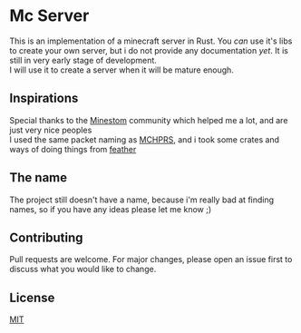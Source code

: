 # Mc Server

This is an implementation of a minecraft server in Rust.
You *can* use it's libs to create your own server, but i do not provide any documentation *yet*. It is still in very early stage of development.\
I will use it to create a server when it will be mature enough.

## Inspirations
Special thanks to the [Minestom](https://github.com/Minestom/Minestom) community which helped me a lot, and are just very nice peoples\
I used the same packet naming as [MCHPRS](https://github.com/MCHPR/MCHPRS), and i took some crates and ways of doing things from [feather](https://github.com/feather-rs/feather)

## The name
The project still doesn't have a name, because i'm really bad at finding names, so if you have any ideas please let me know ;)

## Contributing
Pull requests are welcome. For major changes, please open an issue first to discuss what you would like to change.

## License
[MIT](https://choosealicense.com/licenses/mit/)
